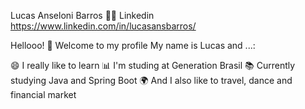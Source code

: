 Lucas Anseloni Barros 👨‍💻
Linkedin https://www.linkedin.com/in/lucasansbarros/

Hellooo! 👋 Welcome to my profile
My name is Lucas and ...:

😄 I really like to learn
📊 I'm studing at Generation Brasil
📚 Currently studying Java and Spring Boot
🌍 And I also like to travel, dance and financial market
